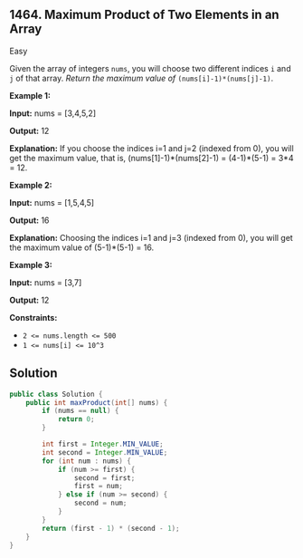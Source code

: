 ## 1464\. Maximum Product of Two Elements in an Array

Easy

Given the array of integers `nums`, you will choose two different indices `i` and `j` of that array. _Return the maximum value of_ `(nums[i]-1)*(nums[j]-1)`.

**Example 1:**

**Input:** nums = [3,4,5,2]

**Output:** 12

**Explanation:** If you choose the indices i=1 and j=2 (indexed from 0), you will get the maximum value, that is, (nums[1]-1)\*(nums[2]-1) = (4-1)\*(5-1) = 3\*4 = 12.

**Example 2:**

**Input:** nums = [1,5,4,5]

**Output:** 16

**Explanation:** Choosing the indices i=1 and j=3 (indexed from 0), you will get the maximum value of (5-1)\*(5-1) = 16.

**Example 3:**

**Input:** nums = [3,7]

**Output:** 12

**Constraints:**

*   `2 <= nums.length <= 500`
*   `1 <= nums[i] <= 10^3`

## Solution

```java
public class Solution {
    public int maxProduct(int[] nums) {
        if (nums == null) {
            return 0;
        }

        int first = Integer.MIN_VALUE;
        int second = Integer.MIN_VALUE;
        for (int num : nums) {
            if (num >= first) {
                second = first;
                first = num;
            } else if (num >= second) {
                second = num;
            }
        }
        return (first - 1) * (second - 1);
    }
}
```